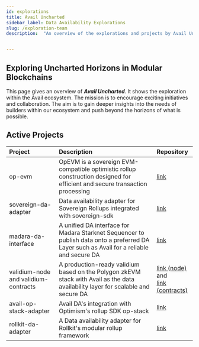```yaml
---
id: explorations
title: Avail Uncharted
sidebar_label: Data Availability Explorations
slug: /exploration-team
description:  "An overview of the explorations and projects by Avail Uncharted."


---
```


## Exploring Uncharted Horizons in Modular Blockchains

This page gives an overview of ***Avail Uncharted***. It shows the exploration within the Avail ecosystem. The mission is to encourage exciting initiatives and collaboration.  The aim is to gain deeper insights into the needs of builders within our ecosystem and push beyond the horizons of what is possible.

## Active Projects
| Project              | Description | Repository                                                                                                                        |               
|:------------------------- | :----- |:----------------------------------------------------------------------------------------------------------------------------------| 
| op-evm                  |  OpEVM is a sovereign EVM-compatible optimistic rollup construction designed for efficient and secure transaction processing  | [link](https://github.com/availproject/op-evm)                                                                                    |
| sovereign-da-adapter  |  Data availability adapter for Sovereign Rollups integrated with sovereign-sdk   | [link](https://github.com/availproject/sovereign-sdk/tree/main)                                                                   |
| madara-da-interface | A unified DA interface for Madara Starknet Sequencer to publish data onto a preferred DA Layer such as Avail for a reliable and secure DA    | [link](https://github.com/keep-starknet-strange/madara/pull/1021)                                                                 | 
| validium-node and validium-contracts |A production-ready validium based on the Polygon zkEVM stack with Avail as the data availability layer for scalable and secure DA | [link (node)](https://github.com/QEDK/validium-node) <br/>and<br/> [link (contracts)](https://github.com/QEDK/validium-contracts) | 
| avail-op-stack-adapter    | Avail DA's integration with Optimism's rollup SDK op-stack | [link](https://github.com/availproject/avail-op-stack-adapter)                                                                    | 
| rollkit-da-adapter  | A Data availability adapter for Rollkit's modular rollup framework | [link](https://github.com/rollkit/rollkit/pull/1168)                                                                              | 

